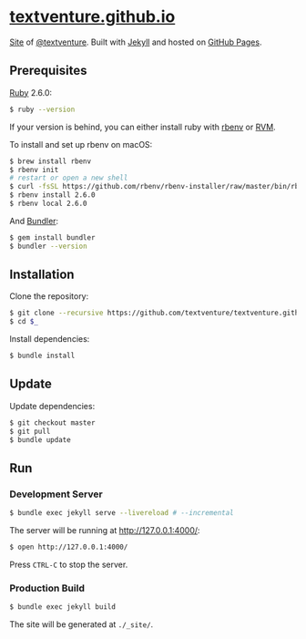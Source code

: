 # [textventure.github.io](https://textventure.github.io/)

[Site](https://textventure.github.io/) of [@textventure](https://github.com/textventure). Built with [Jekyll](https://jekyllrb.com/) and hosted on [GitHub Pages](https://pages.github.com/).

## Prerequisites

[Ruby](https://www.ruby-lang.org/en/downloads/) 2.6.0:

```sh
$ ruby --version
```

If your version is behind, you can either install ruby with [rbenv](https://github.com/rbenv/rbenv) or [RVM](https://rvm.io/).

To install and set up rbenv on macOS:

```sh
$ brew install rbenv
$ rbenv init
# restart or open a new shell
$ curl -fsSL https://github.com/rbenv/rbenv-installer/raw/master/bin/rbenv-doctor | bash
$ rbenv install 2.6.0
$ rbenv local 2.6.0
```

And [Bundler](http://bundler.io/):

```sh
$ gem install bundler
$ bundler --version
```

## Installation

Clone the repository:

```sh
$ git clone --recursive https://github.com/textventure/textventure.github.io.git
$ cd $_
```

Install dependencies:

```sh
$ bundle install
```

## Update

Update dependencies:

```sh
$ git checkout master
$ git pull
$ bundle update
```

## Run

### Development Server

```sh
$ bundle exec jekyll serve --livereload # --incremental
```

The server will be running at http://127.0.0.1:4000/:

```sh
$ open http://127.0.0.1:4000/
```

Press `CTRL-C` to stop the server.

### Production Build

```sh
$ bundle exec jekyll build
```

The site will be generated at `./_site/`.
